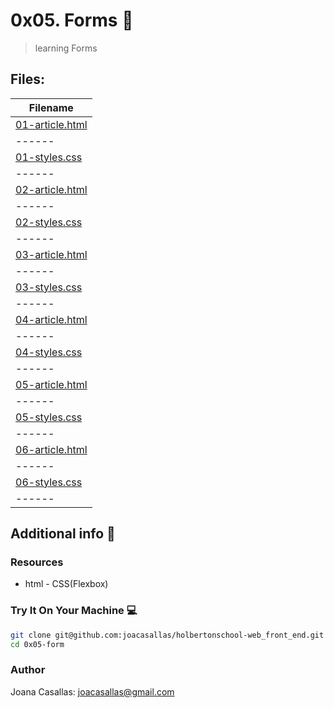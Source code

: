 # 0x05. Forms :girl:

> learning Forms

## Files:

| Filename |
| ------ |
| [01-article.html](https://github.com/joacasallas/holbertonschool-web_front_end/blob/master/0x05-form/01-article.html)|
| ------ |
| [01-styles.css](https://github.com/joacasallas/holbertonschool-web_front_end/blob/master/0x05-form/01-styles.css)|
| ------ |
| [02-article.html](https://github.com/joacasallas/holbertonschool-web_front_end/blob/master/0x05-form/02-article.html)|
| ------ |
| [02-styles.css](https://github.com/joacasallas/holbertonschool-web_front_end/blob/master/0x05-form/02-styles.css)|
| ------ |
| [03-article.html](https://github.com/joacasallas/holbertonschool-web_front_end/blob/master/0x05-form/03-article.html)|
| ------ |
| [03-styles.css](https://github.com/joacasallas/holbertonschool-web_front_end/blob/master/0x05-form/03-styles.css)|
| ------ |
| [04-article.html](https://github.com/joacasallas/holbertonschool-web_front_end/blob/master/0x05-form/04-article.html)|
| ------ |
| [04-styles.css](https://github.com/joacasallas/holbertonschool-web_front_end/blob/master/0x05-form/04-styles.css)|
| ------ |
| [05-article.html](https://github.com/joacasallas/holbertonschool-web_front_end/blob/master/0x05-form/05-article.html)|
| ------ |
| [05-styles.css](https://github.com/joacasallas/holbertonschool-web_front_end/blob/master/0x05-form/05-styles.css)|
| ------ |
| [06-article.html](https://github.com/joacasallas/holbertonschool-web_front_end/blob/master/0x05-form/06-article.html)|
| ------ |
| [06-styles.css](https://github.com/joacasallas/holbertonschool-web_front_end/blob/master/0x05-form/06-styles.css)|
| ------ |

## Additional info :construction:
### Resources

- html - CSS(Flexbox)

### Try It On Your Machine :computer:
```bash
git clone git@github.com:joacasallas/holbertonschool-web_front_end.git
cd 0x05-form
```

### Author
Joana Casallas: joacasallas@gmail.com
